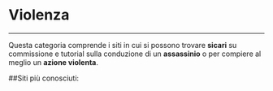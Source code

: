 # Violenza
---
Questa categoria comprende i siti in cui si possono trovare **sicari** su commissione e tutorial sulla conduzione di un **assassinio** o per compiere al meglio un **azione violenta**.

##Siti più conosciuti:
